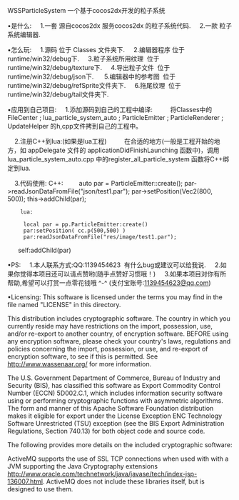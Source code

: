 WSSParticleSystem
一个基于cocos2dx开发的粒子系统

•是什么:
      1.一套 源自cocos2dx 服务cocos2dx 的粒子系统代码.
      2.一款 粒子系统编辑器.
      
•怎么玩:
      1.源码  位于 Classes 文件夹下.
      2.编辑器程序  位于 runtime/win32/debug下.
      3.粒子系统所用纹理  位于 runtime/win32/debug/texture下.
      4.导出粒子文件  位于 runtime/win32/debug/json下.
      5.编辑器中的参考图  位于  runtime/win32/debug/refSprite文件夹下.
      6.拖尾纹理  位于 runtime/win32/debug/tail文件夹下.
      
•应用到自己项目:
      1.添加源码到自己的工程中编译:
          将Classes中的FileCenter ; lua_particle_system_auto ; ParticleEmitter ; ParticleRenderer ; UpdateHelper 的h,cpp文件拷到自己的工程中。
          
      2.注册C++到lua:(如果是lua工程)
          在合适的地方(一般是工程开始的地方，如 appDelegate 文件的 applicationDidFinishLaunching 函数中)，调用 lua_particle_system_auto.cpp 中的register_all_particle_system 函数将C++绑定到lua.
          
      3.代码使用:
        C++:
         
	        auto par = ParticleEmitter::create();
	        par->readJsonDataFromFile("json/test1.par");
	        par->setPosition(Vec2(800, 500));
	        this->addChild(par);
        
        lua:
        
         local par = pp.ParticleEmitter:create()
         par:setPosition( cc.p(500,500) )
         par:readJsonDataFromFile("res/image/test1.par");
         self:addChild(par)
         
•PS:
      1.本人联系方式:QQ:1139454623  有什么bug或建议可以给我说.
      2.如果你觉得本项目还可以请点赞哟(随手点赞好习惯哦！)
      3.如果本项目对你有所帮助,希望可以打赏一点零花钱哦 ^-^ (支付宝账号:1139454623@qq.com)
      
      
      
•Licensing:
  This software is licensed under the terms you may find in the file named "LICENSE" in this directory.

This distribution includes cryptographic software. The country in which you currently reside may have restrictions on the import, possession, use, and/or re-export to another country, of encryption software. BEFORE using any encryption software, please check your country's laws, regulations and policies concerning the import, possession, or use, and re-export of encryption software, to see if this is permitted. See http://www.wassenaar.org/ for more information.

The U.S. Government Department of Commerce, Bureau of Industry and Security (BIS), has classified this software as Export Commodity Control Number (ECCN) 5D002.C.1, which includes information security software using or performing cryptographic functions with asymmetric algorithms. The form and manner of this Apache Software Foundation distribution makes it eligible for export under the License Exception ENC Technology Software Unrestricted (TSU) exception (see the BIS Export Administration Regulations, Section 740.13) for both object code and source code.

The following provides more details on the included cryptographic software:

ActiveMQ supports the use of SSL TCP connections when used with with a JVM supporting the Java Cryptography extensions http://www.oracle.com/technetwork/java/javase/tech/index-jsp-136007.html. ActiveMQ does not include these libraries itself, but is designed to use them.
      
